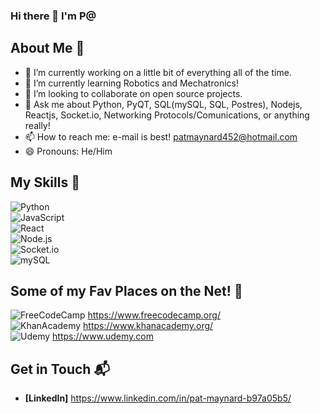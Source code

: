 ### Hi there 👋 I'm P@

## About Me 🚀

- 🔭 I’m currently working on a little bit of everything all of the time.
- 🌱 I’m currently learning Robotics and Mechatronics!
- 👯 I’m looking to collaborate on open source projects.
- 💬 Ask me about Python, PyQT, SQL(mySQL, SQL, Postres), Nodejs, Reactjs, Socket.io, Networking Protocols/Comunications, or anything really!
- 📫 How to reach me: e-mail is best! patmaynard452@hotmail.com
- 😄 Pronouns: He/Him


## My Skills 🧠
![Python](https://img.shields.io/badge/python-3670A0?style=for-the-badge&logo=python&logoColor=ffdd54)<br/>
![JavaScript](https://img.shields.io/badge/-JavaScript-F7DF1E?style=flat-square&logo=javascript&logoColor=black)<br/>
![React](https://img.shields.io/badge/-React-61DAFB?style=flat-square&logo=react&logoColor=black)<br/>
![Node.js](https://img.shields.io/badge/-Node.js-339933?style=flat-square&logo=node.js&logoColor=white)<br/>
![Socket.io](https://img.shields.io/badge/Socket.io-010101?&style=for-the-badge&logo=Socket.io&logoColor=white)<br/>
![mySQL](https://img.shields.io/badge/MySQL-005C84?style=for-the-badge&logo=mysql&logoColor=white)


## Some of my Fav Places on the Net! :pinched_fingers:
![FreeCodeCamp](https://img.shields.io/badge/freecodecamp-27273D?style=for-the-badge&logo=freecodecamp&logoColor=white) https://www.freecodecamp.org/ <br/>
![KhanAcademy](https://img.shields.io/badge/Khan%20Academy-14BF96?style=for-the-badge&logo=Khan%20Academy&logoColor=white) https://www.khanacademy.org/ <br/>
![Udemy](https://img.shields.io/badge/Udemy-EC5252?style=for-the-badge&logo=Udemy&logoColor=white) https://www.udemy.com

## Get in Touch 📬

- **[LinkedIn]** https://www.linkedin.com/in/pat-maynard-b97a05b5/
